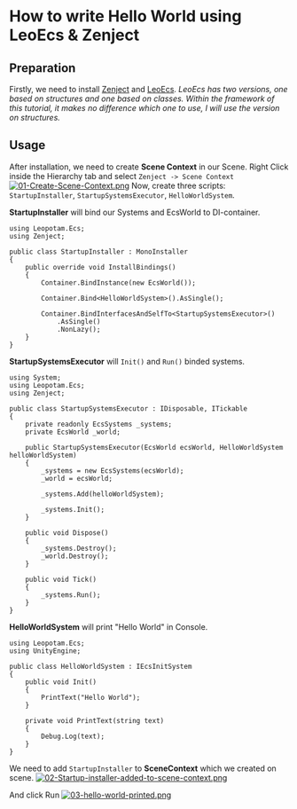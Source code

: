 # How to write Hello World using LeoEcs & Zenject

## Preparation
Firstly, we need to install [Zenject](https://github.com/modesttree/Zenject) and [LeoEcs](https://github.com/Leopotam/ecs).
*LeoEcs has two versions, one based on structures and one based on classes. 
Within the framework of this tutorial, it makes no difference which one to use, I will use the version on structures.*

## Usage
After installation, we need to create **Scene Context** in our Scene. 
Right Click inside the Hierarchy tab and select `Zenject -> Scene Context`
[![01-Create-Scene-Context.png](https://i.postimg.cc/66McCdr9/01-Create-Scene-Context.png)](https://postimg.cc/qgC2T6DY)
Now, create three scripts: `StartupInstaller`, `StartupSystemsExecutor`, `HelloWorldSystem`.

**StartupInstaller** will bind our Systems and EcsWorld to DI-container.
```
using Leopotam.Ecs;
using Zenject;

public class StartupInstaller : MonoInstaller
{
    public override void InstallBindings()
    {
        Container.BindInstance(new EcsWorld());

        Container.Bind<HelloWorldSystem>().AsSingle();

        Container.BindInterfacesAndSelfTo<StartupSystemsExecutor>()
            .AsSingle()
            .NonLazy();
    }
}
```

**StartupSystemsExecutor** will `Init()` and `Run()` binded systems.

```
using System;
using Leopotam.Ecs;
using Zenject;

public class StartupSystemsExecutor : IDisposable, ITickable
{
    private readonly EcsSystems _systems;
    private EcsWorld _world;

    public StartupSystemsExecutor(EcsWorld ecsWorld, HelloWorldSystem helloWorldSystem)
    {
        _systems = new EcsSystems(ecsWorld);
        _world = ecsWorld;

        _systems.Add(helloWorldSystem);
        
        _systems.Init();
    }
    
    public void Dispose()
    {
        _systems.Destroy();
        _world.Destroy();
    }

    public void Tick()
    {
        _systems.Run();
    }
}
```

**HelloWorldSystem** will print "Hello World" in Console.
```
using Leopotam.Ecs;
using UnityEngine;

public class HelloWorldSystem : IEcsInitSystem
{
    public void Init()
    {
        PrintText("Hello World");
    }

    private void PrintText(string text)
    {
        Debug.Log(text);
    }
}
```

We need to add `StartupInstaller` to **SceneContext** which we created on scene.
[![02-Startup-installer-added-to-scene-context.png](https://i.postimg.cc/FsfycwFZ/02-Startup-installer-added-to-scene-context.png)](https://postimg.cc/6yX4xjv2)

And click Run
[![03-hello-world-printed.png](https://i.postimg.cc/fRc0fNGx/03-hello-world-printed.png)](https://postimg.cc/VJN6z3L6)